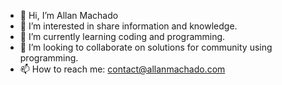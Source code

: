 - 👋 Hi, I’m Allan Machado
- 👀 I’m interested in share information and knowledge. 
- 🌱 I’m currently learning coding and programming.
- 💞️ I’m looking to collaborate on solutions for community using programming. 
- 📫 How to reach me: contact@allanmachado.com

<!---
allmach/allmach is a ✨ special ✨ repository because its `README.md` (this file) appears on your GitHub profile.
You can click the Preview link to take a look at your changes.
--->
